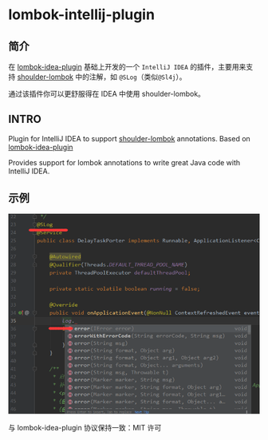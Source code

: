 lombok-intellij-plugin
======================

## 简介
在 [lombok-idea-plugin](https://github.com/mplushnikov/lombok-intellij-plugin) 基础上开发的一个 `IntelliJ IDEA` 的插件，主要用来支持 [shoulder-lombok](https://gitee.com/ChinaLym/shoulder-lombok) 中的注解，如 `@SLog`（类似`@Sl4j`）。

通过该插件你可以更舒服得在 IDEA 中使用 shoulder-lombok。

## INTRO
Plugin for IntelliJ IDEA to support [shoulder-lombok](https://gitee.com/ChinaLym/shoulder-lombok) annotations. Based on [lombok-idea-plugin](https://github.com/mplushnikov/lombok-intellij-plugin)

Provides support for lombok annotations to write great Java code with IntelliJ IDEA.

## 示例

![demo](shoulder-lombok-SLog.png)

与 lombok-idea-plugin 协议保持一致：MIT 许可

